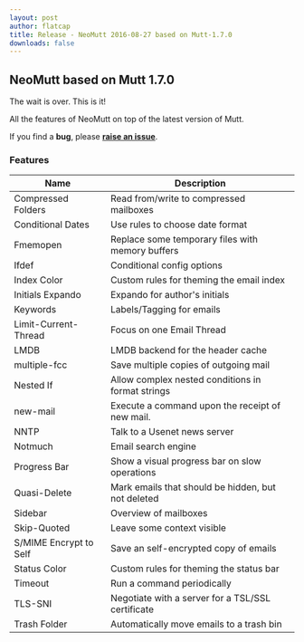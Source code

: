 ```yaml
---
layout: post
author: flatcap
title: Release - NeoMutt 2016-08-27 based on Mutt-1.7.0
downloads: false
---
```


## NeoMutt based on Mutt 1.7.0

The wait is over.  This is it!

All the features of NeoMutt on top of the latest version of Mutt.

If you find a **bug**, please **[raise an issue](https://github.com/neomutt/neomutt/issues/new)**.

### Features

| Name                   | Description
| -----------------------|---------------------------------------------------------
| Compressed Folders     | Read from/write to compressed mailboxes
| Conditional Dates      | Use rules to choose date format
| Fmemopen               | Replace some temporary files with memory buffers
| Ifdef                  | Conditional config options
| Index Color            | Custom rules for theming the email index
| Initials Expando       | Expando for author's initials
| Keywords               | Labels/Tagging for emails
| Limit-Current-Thread   | Focus on one Email Thread
| LMDB                   | LMDB backend for the header cache
| multiple-fcc           | Save multiple copies of outgoing mail
| Nested If              | Allow complex nested conditions in format strings
| new-mail               | Execute a command upon the receipt of new mail.
| NNTP                   | Talk to a Usenet news server
| Notmuch                | Email search engine
| Progress Bar           | Show a visual progress bar on slow operations
| Quasi-Delete           | Mark emails that should be hidden, but not deleted
| Sidebar                | Overview of mailboxes
| Skip-Quoted            | Leave some context visible
| S/MIME Encrypt to Self | Save an self-encrypted copy of emails
| Status Color           | Custom rules for theming the status bar
| Timeout                | Run a command periodically
| TLS-SNI                | Negotiate with a server for a TSL/SSL certificate
| Trash Folder           | Automatically move emails to a trash bin

